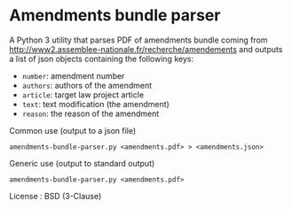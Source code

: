 # Amendments bundle parser

A Python 3 utility that parses PDF of amendments bundle coming from http://www2.assemblee-nationale.fr/recherche/amendements and outputs a list of json objects containing the following keys:

- `number`: amendment number
- `authors`: authors of the amendment
- `article`: target law project article
- `text`: text modification (the amendment)
- `reason`: the reason of the amendment


Common use (output to a json file)

```
amendments-bundle-parser.py <amendments.pdf> > <amendments.json>
```


Generic use (output to standard output)

```
amendments-bundle-parser.py <amendments.pdf>
```

License : BSD (3-Clause)